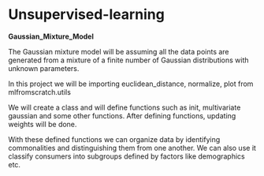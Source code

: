 # Unsupervised-learning

**Gaussian_Mixture_Model**

The Gaussian mixture model will be assuming all the data points are generated from a mixture of a finite number of Gaussian distributions with unknown parameters.

In this project we will be importing euclidean_distance, normalize, plot from mlfromscratch.utils

We will create a class and will define functions such as init, multivariate gaussian and some other functions.
After defining functions, updating weights will be done.

With these defined functions we can organize data by identifying commonalities and distinguishing them from one another. 
We can also use it  classify consumers into subgroups defined by factors like demographics etc.


